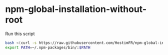 # npm-global-installation-without-root
Run this script
```bash
bash <(curl -s https://raw.githubusercontent.com/HostimFR/npm-global-installation-without-root/main/script.sh) 
export PATH=~/.npm-packages/bin/:$PATH
```
